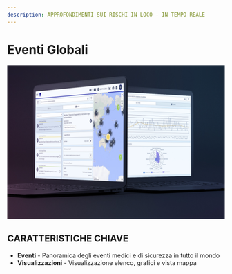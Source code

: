 ```yaml
---
description: APPROFONDIMENTI SUI RISCHI IN LOCO - IN TEMPO REALE
---
```


# Eventi Globali

![](../.gitbook/assets/ge-cover%20%281%29.JPG)

## CARATTERISTICHE CHIAVE

* **Eventi** - Panoramica degli eventi medici e di sicurezza in tutto il mondo
* **Visualizzazioni** -  Visualizzazione elenco, grafici e vista mappa

